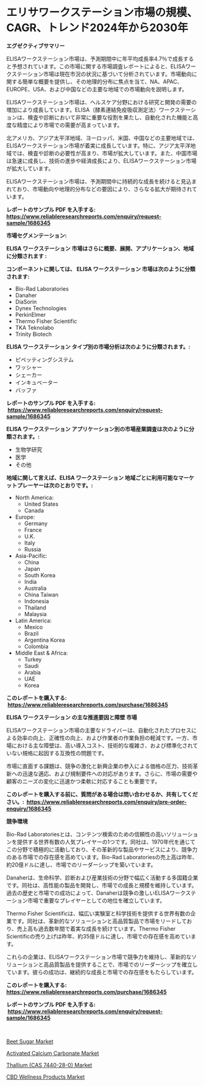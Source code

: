 <p><h1>エリサワークステーション市場の規模、CAGR、トレンド2024年から2030年</h1></p><p><strong>エグゼクティブサマリー</strong></p>
<p><p>ELISAワークステーション市場は、予測期間中に年平均成長率4.7％で成長すると予想されています。この市場に関する市場調査レポートによると、ELISAワークステーション市場は現在市況の状況に基づいて分析されています。市場動向に関する簡単な概要を提供し、その地理的分布に焦点を当て、NA、APAC、EUROPE、USA、および中国などの主要な地域での市場動向を説明します。</p><p>ELISAワークステーション市場は、ヘルスケア分野における研究と開発の需要の増加により成長しています。ELISA（酵素連結免疫吸収測定法）ワークステーションは、検査や診断において非常に重要な役割を果たし、自動化された機能と高度な精度により市場での需要が高まっています。</p><p>北アメリカ、アジア太平洋地域、ヨーロッパ、米国、中国などの主要地域では、ELISAワークステーション市場が着実に成長しています。特に、アジア太平洋地域では、検査や診断の必要性が高まり、市場が拡大しています。また、中国市場は急速に成長し、技術の進歩や経済成長により、ELISAワークステーション市場が拡大しています。</p><p>ELISAワークステーション市場は、予測期間中に持続的な成長を続けると見込まれており、市場動向や地理的分布などの要因により、さらなる拡大が期待されています。</p></p>
<p><strong>レポートのサンプル PDF を入手する: <a href="https://www.reliableresearchreports.com/enquiry/request-sample/1686345">https://www.reliableresearchreports.com/enquiry/request-sample/1686345</a></strong></p>
<p><strong>市場セグメンテーション:</strong></p>
<p><strong> ELISA ワークステーション 市場はさらに概要、展開、アプリケーション、地域に分類されます :</strong></p>
<p><strong>コンポーネントに関しては、 ELISA ワークステーション 市場は次のように分類されます: &nbsp;</strong></p>
<p><ul><li>Bio-Rad Laboratories</li><li>Danaher</li><li>DiaSorin</li><li>Dynex Technologies</li><li>PerkinElmer</li><li>Thermo Fisher Scientific</li><li>TKA Teknolabo</li><li>Trinity Biotech</li></ul></p>
<p><strong> ELISA ワークステーション タイプ別の市場分析は次のように分類されます。:</strong></p>
<p><ul><li>ピペッティングシステム</li><li>ワッシャー</li><li>シェーカー</li><li>インキュベーター</li><li>バッファ</li></ul></p>
<p><strong>レポートのサンプル PDF を入手する: &nbsp;<a href="https://www.reliableresearchreports.com/enquiry/request-sample/1686345">https://www.reliableresearchreports.com/enquiry/request-sample/1686345</a></strong></p>
<p><strong> ELISA ワークステーション アプリケーション別の市場産業調査は次のように分類されます。:</strong></p>
<p><ul><li>生物学研究</li><li>医学</li><li>その他</li></ul></p>
<p><strong>地域に関して言えば、ELISA ワークステーション 地域ごとに利用可能なマーケットプレーヤーは次のとおりです。:</strong></p>
<p><ul>
    <li>
        North America:
        <ul>
            <li>United States</li>
            <li>Canada</li>
        </ul>
    </li>
    <li>
        Europe:
        <ul>
            <li>Germany</li>
            <li>France</li>
            <li>U.K.</li>
            <li>Italy</li>
            <li>Russia</li>
        </ul>
    </li>
    <li>
        Asia-Pacific:
        <ul>
            <li>China</li>
            <li>Japan</li>
            <li>South Korea</li>
            <li>India</li>
            <li>Australia</li>
            <li>China Taiwan</li>
            <li>Indonesia</li>
            <li>Thailand</li>
            <li>Malaysia</li>
        </ul>
    </li>
    <li>
        Latin America:
        <ul>
            <li>Mexico</li>
            <li>Brazil</li>
            <li>Argentina Korea</li>
            <li>Colombia</li>
        </ul>
    </li>
    <li>
        Middle East & Africa:
        <ul>
            <li>Turkey</li>
            <li>Saudi</li>
            <li>Arabia</li>
            <li>UAE</li>
            <li>Korea</li>
        </ul>
    </li>
    </ul></p>
<p><strong>このレポートを購入する: &nbsp;<a href="https://www.reliableresearchreports.com/purchase/1686345">https://www.reliableresearchreports.com/purchase/1686345</a></strong></p>
<p><strong>ELISA ワークステーション の主な推進要因と障壁 市場</strong></p>
<p><p>ELISAワークステーション市場の主要なドライバーは、自動化されたプロセスによる効率の向上、正確性の向上、および作業者の作業負担の軽減です。一方、市場における主な障壁は、高い導入コスト、技術的な複雑さ、および標準化されていない規格に起因する互換性の問題です。</p><p>市場に直面する課題は、競争の激化と新興企業の参入による価格の圧力、技術革新への迅速な適応、および規制要件への対応があります。さらに、市場の需要や顧客のニーズの変化に迅速かつ柔軟に対応することも重要です。</p></p>
<p><strong>このレポートを購入する前に、質問がある場合は問い合わせるか、共有してください。:&nbsp; <a href="https://www.reliableresearchreports.com/enquiry/pre-order-enquiry/1686345">https://www.reliableresearchreports.com/enquiry/pre-order-enquiry/1686345</a></strong></p>
<p><strong>競争環境</strong></p>
<p><p>Bio-Rad Laboratoriesとは、コンテンツ検索のための信頼性の高いソリューションを提供する世界有数の人気プレイヤーの1つです。同社は、1970年代を通じてこの分野で積極的に活動しており、その革新的な製品やサービスにより、競争力のある市場での存在感を高めています。Bio-Rad Laboratoriesの売上高は昨年、約20億ドルに達し、市場でのリーダーシップを築いています。</p><p>Danaherは、生命科学、診断および産業技術の分野で幅広く活動する多国籍企業です。同社は、高性能の製品を開発し、市場での成長と規模を維持しています。過去の歴史と市場での成功によって、Danaherは競争の激しいELISAワークステーション市場で重要なプレイヤーとしての地位を確立しています。</p><p>Thermo Fisher Scientificは、幅広い実験室と科学技術を提供する世界有数の企業です。同社は、革新的なソリューションと高品質製品で市場をリードしており、売上高も過去数年間で着実な成長を続けています。Thermo Fisher Scientificの売り上げは昨年、約35億ドルに達し、市場での存在感を高めています。</p><p>これらの企業は、ELISAワークステーション市場で競争力を維持し、革新的なソリューションと高品質製品を提供することで、市場でのリーダーシップを確立しています。彼らの成功は、継続的な成長と市場での存在感をもたらしています。</p></p>
<p><strong>このレポートを購入する: &nbsp; <a href="https://www.reliableresearchreports.com/purchase/1686345">https://www.reliableresearchreports.com/purchase/1686345</a></strong></p>
<p><strong>レポートのサンプル PDF を入手する: &nbsp;<a href="https://www.reliableresearchreports.com/enquiry/request-sample/1686345">https://www.reliableresearchreports.com/enquiry/request-sample/1686345</a></strong><strong></strong></p>
<p>&nbsp;</p>
<p><p><a href="https://view.publitas.com/reportprime-1/beet-sugar-market-size-global-industry-overview-market-segmentation-and-forecast-2024-to-2031/">Beet Sugar Market</a></p><p><a href="https://github.com/Sherrillcrooksxa8i18ucf2m/Market-Research-Report-List-1/blob/main/activated-calcium-carbonate-market.md">Activated Calcium Carbonate Market</a></p><p><a href="https://summer-dogwood-3e9.notion.site/Decoding-the-Thallium-CAS-7440-28-0-Market-A-Deep-Dive-into-the-Latest-Market-Trends-Market-Segm-dbf57786688143f48ef345e98c308dba">Thallium (CAS 7440-28-0) Market</a></p><p><a href="https://lydian-appliance-61d.notion.site/CBD-Wellness-Products-Market-Furnish-Information-about-Market-Size-Market-Share-Market-Dynamics-a-13b5406495904418919cebc86a2e97cd">CBD Wellness Products Market</a></p></p>